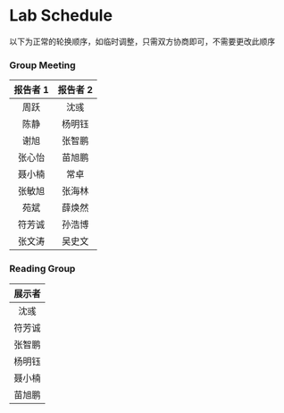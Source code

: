 # Lab Schedule

以下为正常的轮换顺序，如临时调整，只需双方协商即可，不需要更改此顺序

### Group Meeting

|    报告者 1    | 报告者 2 |
| :----------: | :---: |
| 周跃 | 沈彧 |
| 陈静 | 杨明钰 |
| 谢旭 | 张智鹏 |
| 张心怡 | 苗旭鹏 |
| 聂小楠 | 常卓 |
| 张敏旭 | 张海林 |
| 苑斌 | 薛焕然 |
| 符芳诚 | 孙浩博 |
| 张文涛 | 吴史文 |



### Reading Group

|    展示者    |
| :----------: |
| 沈彧 |
| 符芳诚 |
| 张智鹏 |
| 杨明钰 |
| 聂小楠 |
| 苗旭鹏 |

